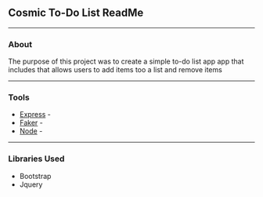 

## Cosmic To-Do List ReadMe
___
### About

The purpose of this project was to create a simple to-do list app app that includes that allows users to add items too a list and remove items
___


### Tools
- [Express](https://www.expressjs.com/) - 
- [Faker](https://www.npmjs.com/package/faker) -
- [Node](https://nodejs.org/en/) -
___ 

### Libraries Used
- Bootstrap
- Jquery

